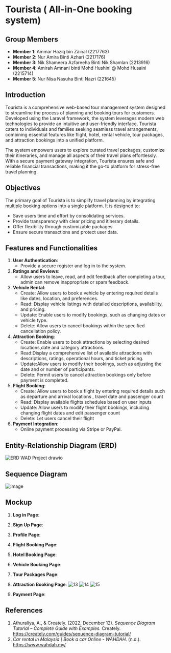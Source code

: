 # Tourista ( All-in-One booking system)

## Group Members
- **Member 1**: Ammar Haziq bin Zainal (2217763)
- **Member 2**: Nur Amira Binti Azhari (2217176)
- **Member 3**: Nik Shameera Azfareeha Binti Nik Shamlan (2213916)
- **Member 4**: Amirah Amnani binti Mohd Hushini @ Mohd Husaini (2215714)
- **Member 5**: Nur Nisa Nasuha Binti Nazri (221645)

## Introduction

Tourista is a comprehensive web-based tour management system designed to streamline the process of planning and booking tours for customers. Developed using the Laravel framework, the system leverages modern web technologies to provide an intuitive and user-friendly interface. Tourista caters to individuals and families seeking seamless travel arrangements, combining essential features like flight, hotel, rental vehicle, tour packages, and attraction bookings into a unified platform.

The system empowers users to explore curated travel packages, customize their itineraries, and manage all aspects of their travel plans effortlessly. With a secure payment gateway integration, Tourista ensures safe and reliable financial transactions, making it the go-to platform for stress-free travel planning.

## Objectives
The primary goal of Tourista is to simplify travel planning by integrating multiple booking options into a single platform. It is designed to:

- Save users time and effort by consolidating services.
- Provide transparency with clear pricing and itinerary details.
- Offer flexibility through customizable packages.
- Ensure secure transactions and protect user data.

## Features and Functionalities
1. **User Authentication**: 
   - Provide a secure register and log in to the system.
2. **Ratings and Reviews**: 
   - Allow users to leave, read, and edit feedback after completing a tour, admin can remove inappropriate or spam feedback.
3. **Vehicle Rental**:  
   - Create: Allow users to book a vehicle by entering required details like dates, location, and preferences.
   - Read: Display vehicle listings with detailed descriptions, availability, and pricing.
   - Update: Enable users to modify bookings, such as changing dates or vehicle type.
   - Delete: Allow users to cancel bookings within the specified cancellation policy.
4. **Attraction Booking**:
   - Create: Enable users to book attractions by selecting desired locations,date and category       attractions.
   - Read:Display a comprehensive list of available attractions with descriptions, ratings,         operational hours, and ticket pricing.
   - Update:Allow users to modify their bookings, such as adjusting the date and or number of       participants.
   - Delete: Permit users to cancel attraction bookings only before payment is completed.
5. **Flight Booking**: 
   - Create: Allow users to book a flight by entering required details such as departure and arrival locations , travel date and passenger count
   - Read: Display available flights schedules based on user inputs
   - Update: Allow users to modify their flight bookings, including changing flight dates and edit passenger count
   - Delete: Let users cancel their flight
6. **Payment Integration**: 
   - Online payment processing via Stripe or PayPal.
     
## Entity-Relationship Diagram (ERD)

![ERD WAD Project drawio](https://github.com/user-attachments/assets/729fa1f1-9dc7-4d6c-9b37-9d6f1bd590ce)

## Sequence Diagram
![image](https://github.com/user-attachments/assets/45cb4d00-19b9-4c42-b25f-753c97c6baaf)


## Mockup
1. **Log in Page**:
2. **Sign Up Page**:
3. **Profile Page**:
4. **Flight Booking Page**:
5. **Hotel Booking Page**:
6. **Vehicle Booking Page**:
7. **Tour Packages Page**:
8. **Attraction Booking Page**:
![13](https://github.com/user-attachments/assets/fae66af2-cff3-4363-b11a-cbd1b8409dfc)
![14](https://github.com/user-attachments/assets/d6c80220-be5d-4a95-91ce-3c23f0445d63)
![15](https://github.com/user-attachments/assets/385aa4fd-2b1b-4bb0-be39-0c586fa98158)

10. **Payment Page**:
   
## References
1. Athuraliya, A., & Creately. (2022, December 12). *Sequence Diagram Tutorial – Complete Guide with Examples.* Creately. https://creately.com/guides/sequence-diagram-tutorial/
2. *Car rental in Malaysia | Book a car Online - WAHDAH.* (n.d.). https://www.wahdah.my/

